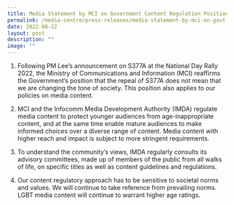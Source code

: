 ```yaml
---
title: Media Statement by MCI on Government Content Regulation Position
permalink: /media-centre/press-releases/media-statement-by-mci-on-govt-content-regulation-position/
date: 2022-08-22
layout: post
description: ""
image: ""
---
```

1. Following PM Lee’s announcement on S377A at the National Day Rally 2022, the Ministry of Communications and Information (MCI) reaffirms the Government’s position that the repeal of S377A does not mean that we are changing the tone of society. This position also applies to our policies on media content.

2. MCI and the Infocomm Media Development Authority (IMDA) regulate media content to protect younger audiences from age-inappropriate content, and at the same time enable mature audiences to make informed choices over a diverse range of content. Media content with higher reach and impact is subject to more stringent requirements.

3. To understand the community’s views, IMDA regularly consults its advisory committees, made up of members of the public from all walks of life, on specific titles as well as content guidelines and regulations.

4. Our content regulatory approach has to be sensitive to societal norms and values. We will continue to take reference from prevailing norms. LGBT media content will continue to warrant higher age ratings.